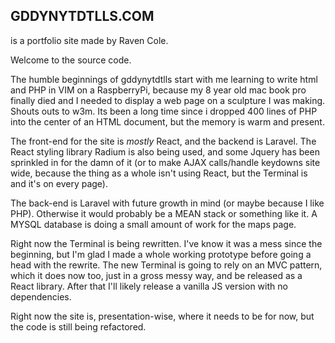 GDDYNYTDTLLS.COM
----------------
is a portfolio site made by Raven Cole.

Welcome to the source code.

The humble beginnings of gddynytdtlls start with me learning to write html
and PHP in VIM on a RaspberryPi, because my 8 year old mac book pro finally
died and I needed to display a web page on a sculpture I was making. 
Shouts outs to w3m. Its been a long time since i dropped 400 lines of PHP into the
center of an HTML document, but the memory is warm and present.

The front-end for the site is *mostly* React, and the backend is Laravel.
The React styling library Radium is also being used, and some Jquery
has been sprinkled in for the damn of it (or to make AJAX calls/handle keydowns
site wide, because the thing as a whole isn't using React, but the Terminal is and it's
on every page). 

The back-end is Laravel with future growth in mind (or maybe because I like PHP). 
Otherwise it would probably be a MEAN stack or something like it. 
A MYSQL database is doing a small amount of work for the maps page.

Right now the Terminal is being rewritten. I've know it was a mess since the 
beginning, but I'm glad I made a whole working prototype before going a head
with the rewrite. The new Terminal is going to rely on an MVC pattern, which it does
now too, just in a gross messy way,  and be released as a React library. After that
I'll likely release a vanilla JS version with no dependencies. 

Right now the site is, presentation-wise, where it needs to be for now, but the 
code is still being refactored. 
